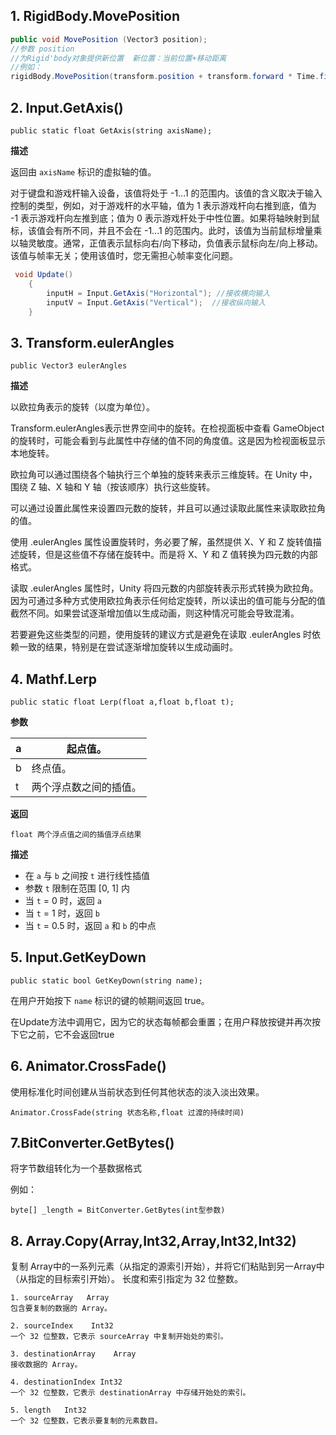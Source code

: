 ## 1. RigidBody.MovePosition

~~~~C#
public void MovePosition (Vector3 position);
//参数 position
//为Rigid'body对象提供新位置  新位置：当前位置+移动距离
//例如：
rigidBody.MovePosition(transform.position + transform.forward * Time.fixedDeltaTime * moveSpeed * inputV);
~~~~

## 2. Input.GetAxis()

`public static float GetAxis(string axisName);`      

**描述**

返回由 `axisName` 标识的虚拟轴的值。

对于键盘和游戏杆输入设备，该值将处于 -1...1 的范围内。该值的含义取决于输入控制的类型，例如，对于游戏杆的水平轴，值为 1 表示游戏杆向右推到底，值为 -1 表示游戏杆向左推到底；值为 0 表示游戏杆处于中性位置。如果将轴映射到鼠标，该值会有所不同，并且不会在 -1...1 的范围内。此时，该值为当前鼠标增量乘以轴灵敏度。通常，正值表示鼠标向右/向下移动，负值表示鼠标向左/向上移动。该值与帧率无关；使用该值时，您无需担心帧率变化问题。

~~~C#
 void Update()
    {
        inputH = Input.GetAxis("Horizontal"); //接收横向输入
        inputV = Input.GetAxis("Vertical");  //接收纵向输入
    }
~~~

## 3. Transform.eulerAngles

`public Vector3 eulerAngles`

**描述**

以欧拉角表示的旋转（以度为单位）。

Transform.eulerAngles表示世界空间中的旋转。在检视面板中查看 GameObject 的旋转时，可能会看到与此属性中存储的值不同的角度值。这是因为检视面板显示本地旋转。

欧拉角可以通过围绕各个轴执行三个单独的旋转来表示三维旋转。在 Unity 中，围绕 Z 轴、X 轴和 Y 轴（按该顺序）执行这些旋转。

可以通过设置此属性来设置四元数的旋转，并且可以通过读取此属性来读取欧拉角的值。

 使用 .eulerAngles 属性设置旋转时，务必要了解，虽然提供 X、Y 和 Z 旋转值描述旋转，但是这些值不存储在旋转中。而是将 X、Y 和 Z 值转换为四元数的内部格式。

读取 .eulerAngles 属性时，Unity 将四元数的内部旋转表示形式转换为欧拉角。因为可通过多种方式使用欧拉角表示任何给定旋转，所以读出的值可能与分配的值截然不同。如果尝试逐渐增加值以生成动画，则这种情况可能会导致混淆。

 若要避免这些类型的问题，使用旋转的建议方式是避免在读取 .eulerAngles 时依赖一致的结果，特别是在尝试逐渐增加旋转以生成动画时。

## 4. Mathf.Lerp

`public static float Lerp(float a,float b,float t);`

**参数**

| a    | 起点值。               |
| ---- | ---------------------- |
| b    | 终点值。               |
| t    | 两个浮点数之间的插值。 |

**返回**

`float 两个浮点值之间的插值浮点结果`

**描述**

- 在 `a` 与 `b` 之间按 `t` 进行线性插值
- 参数 `t` 限制在范围 [0, 1] 内
- 当 `t` = 0 时，返回 `a` 
- 当 `t` = 1 时，返回 `b` 
- 当 `t` = 0.5 时，返回 `a` 和 `b` 的中点      

## 5. Input.GetKeyDown

`public static bool GetKeyDown(string name);`     

在用户开始按下 `name` 标识的键的帧期间返回 true。

在Update方法中调用它，因为它的状态每帧都会重置；在用户释放按键并再次按下它之前，它不会返回true

## 6. Animator.CrossFade()

使用标准化时间创建从当前状态到任何其他状态的淡入淡出效果。

`Animator.CrossFade(string 状态名称,float 过渡的持续时间)`

## 7.BitConverter.GetBytes()

将字节数组转化为一个基数据格式

例如：

`byte[] _length = BitConverter.GetBytes(int型参数)`

## 8. Array.Copy(Array,Int32,Array,Int32,Int32)

复制 Array中的一系列元素（从指定的源索引开始），并将它们粘贴到另一Array中（从指定的目标索引开始）。 长度和索引指定为 32 位整数。

~~~Csharp
1. sourceArray   Array 
包含要复制的数据的 Array。
    
2. sourceIndex    Int32 
一个 32 位整数，它表示 sourceArray 中复制开始处的索引。

3. destinationArray    Array 
接收数据的 Array。
    
4. destinationIndex	Int32 
一个 32 位整数，它表示 destinationArray 中存储开始处的索引。
    
5. length	Int32 
一个 32 位整数，它表示要复制的元素数目。
~~~

















